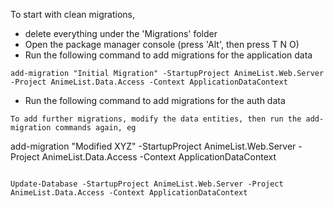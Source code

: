 ﻿To start with clean migrations, 
- delete everything under the 'Migrations' folder
- Open the package manager console (press 'Alt', then press T N O)
- Run the following command to add migrations for the application data
```
add-migration "Initial Migration" -StartupProject AnimeList.Web.Server -Project AnimeList.Data.Access -Context ApplicationDataContext
```
- Run the following command to add migrations for the auth data
```
To add further migrations, modify the data entities, then run the add-migration commands again, eg
```
add-migration "Modified XYZ" -StartupProject AnimeList.Web.Server -Project AnimeList.Data.Access -Context ApplicationDataContext

```

Update-Database -StartupProject AnimeList.Web.Server -Project AnimeList.Data.Access -Context ApplicationDataContext